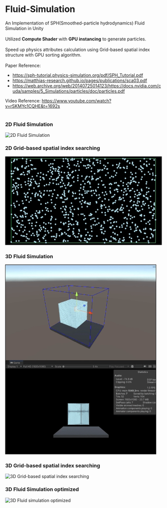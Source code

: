# Fluid-Simulation

An Implementation of SPH(Smoothed-particle hydrodynamics) Fluid Simulation in Unity
<br/><br/>
Utilized **Compute Shader** with **GPU instancing** to generate particles.
<br/><br/>
Speed up physics attributes calculation using Grid-based spatial index structure with GPU sorting algorithm.
<br/><br/>
Paper Reference: 
+ https://sph-tutorial.physics-simulation.org/pdf/SPH_Tutorial.pdf
+ https://matthias-research.github.io/pages/publications/sca03.pdf
+ https://web.archive.org/web/20140725014123/https://docs.nvidia.com/cuda/samples/5_Simulations/particles/doc/particles.pdf

Video Reference: https://www.youtube.com/watch?v=rSKMYc1CQHE&t=1692s
<br/><br/>
### 2D Fluid Simulation
![2D Fluid Simulation](https://github.com/harlan0103/Fluid-Simulation/blob/main/Outputs/2d_fluid_sim.gif)

### 2D Grid-based spatial index searching
![2D Spatial Grid Search](https://github.com/harlan0103/Fluid-Simulation/blob/main/Outputs/2d_spatial_grid_search.gif)

### 3D Fluid Simulation
![3D Fluid Simulation](https://github.com/harlan0103/Fluid-Simulation/blob/main/Outputs/3d_fluid_sim_01.gif)

### 3D Grid-based spatial index searching
![3D Grid-based spatial index searching](https://github.com/harlan0103/Fluid-Simulation/blob/main/Outputs/3d_grid_based_spatial_index_search.gif)

### 3D Fluid Simulation optimized
![3D Fluid simulation optimized](https://github.com/harlan0103/Fluid-Simulation/blob/main/Outputs/3d_fluid_sim_output.gif)
